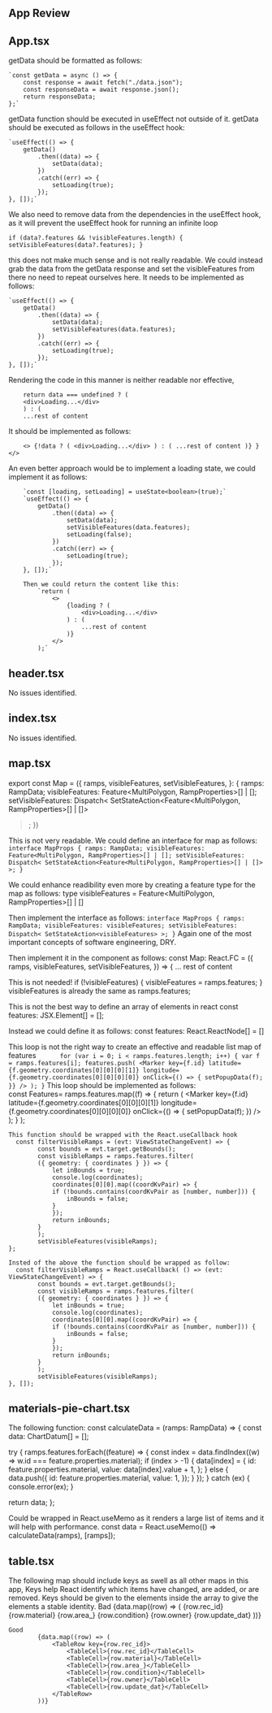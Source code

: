 ## App Review

## App.tsx

getData should be formatted as follows:

    `const getData = async () => {
        const response = await fetch("./data.json");
        const responseData = await response.json();
        return responseData;
    };`

getData function should be executed in useEffect not outside of it.
getData should be executed as follows in the useEffect hook:

    `useEffect(() => {
        getData()
            .then((data) => {
                setData(data);
            })
            .catch((err) => {
                setLoading(true);
            });
    }, []);`

We also need to remove data from the dependencies in the useEffect hook, as it will prevent the useEffect hook for running an infinite loop

`if (data?.features && !visibleFeatures.length) {
  setVisibleFeatures(data?.features);
}` 

this does not make much sense and is not really readable. We could instead grab the data from the getData response and set the visibleFeatures from there no need to repeat ourselves here. It needs to be implemented as follows:

    `useEffect(() => {
        getData()
            .then((data) => {
                setData(data);
                setVisibleFeatures(data.features);
            })
            .catch((err) => {
                setLoading(true);
            });
    }, []);`

Rendering the code in this manner is neither readable nor effective, 

```
    return data === undefined ? (
    <div>Loading...</div>
    ) : (
    ...rest of content
```

It should be implemented as follows:
    
`    <>
        {!data ? (
            <div>Loading...</div>
        ) : (
            ...rest of content
        )}
        }
    </>`

An even better approach would be to implement a loading state, we could implement it as follows:

        `const [loading, setLoading] = useState<boolean>(true);`
        `useEffect(() => {
            getData()
                .then((data) => {
                    setData(data);
                    setVisibleFeatures(data.features);
                    setLoading(false);
                })
                .catch((err) => {
                    setLoading(true);
                });
        }, []);`

        Then we could return the content like this:
            `return (
                <>
                    {loading ? (
                        <div>Loading...</div>
                    ) : (
                        ...rest of content
                    )}
                </>
            );`
            
## header.tsx
No issues identified.

## index.tsx
No issues identified.

## map.tsx

export const Map = ({
  ramps,
  visibleFeatures,
  setVisibleFeatures,
}: {
  ramps: RampData;
  visibleFeatures: Feature<MultiPolygon, RampProperties>[] | [];
  setVisibleFeatures: Dispatch<
    SetStateAction<Feature<MultiPolygon, RampProperties>[] | []>
  >;
})

This is not very readable. We could define an interface for map as follows:
    `interface MapProps {
        ramps: RampData;
        visibleFeatures: Feature<MultiPolygon, RampProperties>[] | [];
        setVisibleFeatures: Dispatch<
            SetStateAction<Feature<MultiPolygon, RampProperties>[] | []>
        >;
    }`

We could enhance readibility even more by creating a feature type for the map as follows:
    type visibleFeatures = Feature<MultiPolygon, RampProperties>[] | []

Then implement the interface as follows:
    `interface MapProps {
        ramps: RampData;
        visibleFeatures: visibleFeatures;
        setVisibleFeatures: Dispatch<
            SetStateAction<visibleFeatures>
        >;
    }`
Again one of the most important concepts of software engineering, DRY.
    

Then implement it in the component as follows:
    const Map: React.FC<MapProps> = ({
        ramps,
        visibleFeatures,
        setVisibleFeatures,
    }) => {
        ... rest of content


  This is not needed!
  if (!visibleFeatures) {
    visibleFeatures = ramps.features;
  }
  visibleFeatures is already the same as ramps.features;

  This is not the best way to define an array of elements in react
  const features: JSX.Element[] = [];

  Instead we could define it as follows:
    const features: React.ReactNode[] = [] 

This loop is not the right way to create an effective and readable list map of features
`      for (var i = 0; i < ramps.features.length; i++) {
    var f = ramps.features[i];
    features.push(
      <Marker
        key={f.id}
        latitude={f.geometry.coordinates[0][0][0][1]}
        longitude={f.geometry.coordinates[0][0][0][0]}
        onClick={() => {
          setPopupData(f);
        }}
      />
    );
  }`
    This loop should be implemented as follows:  
    const Features= ramps.features.map((f) => {
        return (
            <Marker
                key={f.id}
                latitude={f.geometry.coordinates[0][0][0][1]}
                longitude={f.geometry.coordinates[0][0][0][0]}
                onClick={() => {
                    setPopupData(f);
                })
            />
        );
    }
    );

    This function should be wrapped with the React.useCallback hook
      const filterVisibleRamps = (evt: ViewStateChangeEvent) => {
            const bounds = evt.target.getBounds();
            const visibleRamps = ramps.features.filter(
            ({ geometry: { coordinates } }) => {
                let inBounds = true;
                console.log(coordinates);
                coordinates[0][0].map((coordKvPair) => {
                if (!bounds.contains(coordKvPair as [number, number])) {
                    inBounds = false;
                }
                });
                return inBounds;
            }
            );
            setVisibleFeatures(visibleRamps);
    };

    Insted of the above the function should be wrapped as follow:
      const filterVisibleRamps = React.useCallback( () => (evt: ViewStateChangeEvent) => {
            const bounds = evt.target.getBounds();
            const visibleRamps = ramps.features.filter(
            ({ geometry: { coordinates } }) => {
                let inBounds = true;
                console.log(coordinates);
                coordinates[0][0].map((coordKvPair) => {
                if (!bounds.contains(coordKvPair as [number, number])) {
                    inBounds = false;
                }
                });
                return inBounds;
            }
            );
            setVisibleFeatures(visibleRamps);
    }, []);


## materials-pie-chart.tsx

The following function:
const calculateData = (ramps: RampData) => {
  const data: ChartDatum[] = [];

  try {
    ramps.features.forEach((feature) => {
      const index = data.findIndex((w) => w.id === feature.properties.material);
      if (index > -1) {
        data[index] = {
          id: feature.properties.material,
          value: data[index].value + 1,
        };
      } else {
        data.push({
          id: feature.properties.material,
          value: 1,
        });
      }
    });
  } catch (ex) {
    console.error(ex);
  }

  return data;
};

Could be wrapped in React.useMemo as it renders a large list of items and it will help with performance.
    const data = React.useMemo(() => calculateData(ramps), [ramps]);

## table.tsx

The following map should include keys as swell as all other maps in this app, Keys help React identify which items have changed, are added, or are removed. Keys should be given to the elements inside the array to give the elements a stable identity.
    Bad
          {data.map((row) => (
            <TableRow>
              <TableCell>{row.rec_id}</TableCell>
              <TableCell>{row.material}</TableCell>
              <TableCell>{row.area_}</TableCell>
              <TableCell>{row.condition}</TableCell>
              <TableCell>{row.owner}</TableCell>
              <TableCell>{row.update_dat}</TableCell>
            </TableRow>
          ))}

    Good
            {data.map((row) => (
                <TableRow key={row.rec_id}>
                    <TableCell>{row.rec_id}</TableCell>
                    <TableCell>{row.material}</TableCell>
                    <TableCell>{row.area_}</TableCell>
                    <TableCell>{row.condition}</TableCell>
                    <TableCell>{row.owner}</TableCell>
                    <TableCell>{row.update_dat}</TableCell>
                </TableRow>
            ))}

